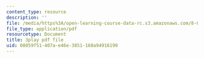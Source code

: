 ```yaml
---
content_type: resource
description: ''
file: /media/https%3A/open-learning-course-data-rc.s3.amazonaws.com/8-03sc-physics-iii-vibrations-and-waves-fall-2016/08059f51407ae46e3851160a94916199_VkbtIDSHfSc.pdf
file_type: application/pdf
resourcetype: Document
title: 3play pdf file
uid: 08059f51-407a-e46e-3851-160a94916199
---
```

